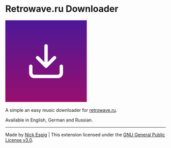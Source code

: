 # Retrowave.ru Downloader

![logo](./logo.png)

A simple an easy music downloader for [retrowave.ru](http://retrowave.ru/). 

Available in English, German and Russian.

---

Made by [Nick Espig](https://nickespig.ch) | This extension licensed under the [GNU General Public License v3.0](https://github.com/Nachtalb/retrowave_downloader/blob/master/LICENSE).
